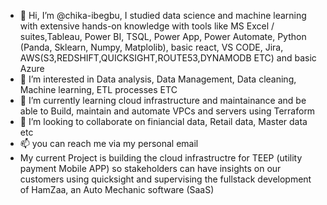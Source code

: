 - 👋 Hi, I’m @chika-ibegbu, I studied data science and machine learning with extensive hands-on knowledge with tools like MS Excel / suites,Tableau, Power BI, TSQL, Power App, Power Automate, Python (Panda, Sklearn, Numpy, Matplolib), basic react, VS CODE, Jira, AWS(S3,REDSHIFT,QUICKSIGHT,ROUTE53,DYNAMODB ETC) and basic Azure
- 👀 I’m interested in Data analysis, Data Management, Data cleaning, Machine learning, ETL processes ETC
- 🌱 I’m currently learning cloud infrastructure and maintainance and be able to Build, maintain and automate VPCs and servers using Terraform
- 💞️ I’m looking to collaborate on finiancial data, Retail data, Master data etc
- 📫 you can reach me via my personal email
- My current Project is building the cloud infrastructre for TEEP (utility payment Mobile APP) so stakeholders can have insights on our customers using quicksight and supervising the fullstack development of HamZaa, an Auto Mechanic software (SaaS)

<!---
chika-ibegbu/chika-ibegbu is a ✨ special ✨ repository because its `README.md` (this file) appears on your GitHub profile.
You can click the Preview link to take a look at your changes.
--->

